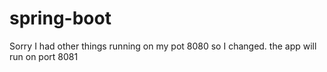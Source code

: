 # spring-boot
Sorry I had other things running on my pot 8080
so I changed.
the app will run on port 8081